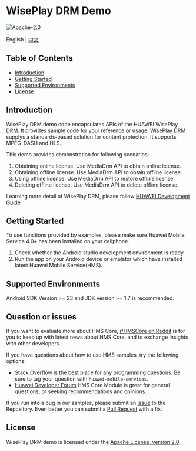 # WisePlay DRM Demo

![Apache-2.0](https://img.shields.io/badge/license-Apache-blue)

English | [中文](https://github.com/HMS-Core/hms-wiseplay-demo/blob/master/readme_zh.md)

## Table of Contents

 * [Introduction](#introduction)
 * [Getting Started](#getting-started)
 * [Supported Environments](#supported-environments)
 * [License](#license)
 
## Introduction

WisePlay DRM demo code encapsulates APIs of the HUAWEI WisePlay DRM. It provides sample code for your reference or usage. WisePlay DRM supplys a standards-based solution for content protection. It supports MPEG-DASH and HLS.  
    
This demo provides demonstration for following scenarios:    
1. Obtaining online license. Use MediaDrm API to obtain online license.
2. Obtaining offline license. Use MediaDrm API to obtain offline license.
3. Using offline license. Use MediaDrm API to restore offline license.
4. Deleting offline license. Use MediaDrm API to delete offline license.

Learning more detail of WisePlay DRM, please follow [HUAWEI Development Guide](https://developer.huawei.com/consumer/en/doc/development/HMS-Guides/wiseplay-introduction)      

## Getting Started

To use functions provided by examples, please make sure Huawei Mobile Service 4.0+ has been installed on your cellphone.    
1. Check whether the Android studio development environment is ready.     
2. Run the app on your Android device or emulator which have installed latest Huawei Mobile Service(HMS).    
    
## Supported Environments

Android SDK Version >= 23 and JDK version >= 1.7 is recommended.

## Question or issues
If you want to evaluate more about HMS Core, [r/HMSCore on Reddit](https://www.reddit.com/r/HuaweiDevelopers/) is for you to keep up with latest news about HMS Core, and to exchange insights with other developers.

If you have questions about how to use HMS samples, try the following options:
- [Stack Overflow](https://stackoverflow.com/questions/tagged/huawei-mobile-services) is the best place for any programming questions. Be sure to tag your question with 
`huawei-mobile-services`.
- [Huawei Developer Forum](https://forums.developer.huawei.com/forumPortal/en/home?fid=0101187876626530001) HMS Core Module is great for general questions, or seeking recommendations and opinions.

If you run into a bug in our samples, please submit an [issue](https://github.com/HMS-Core/hms-wiseplay-demo/issues) to the Repository. Even better you can submit a [Pull Request](https://github.com/HMS-Core/hms-wiseplay-demo/pulls) with a fix.

##  License       

WisePlay DRM demo is licensed under the [Apache License, version 2.0](http://www.apache.org/licenses/LICENSE-2.0).
